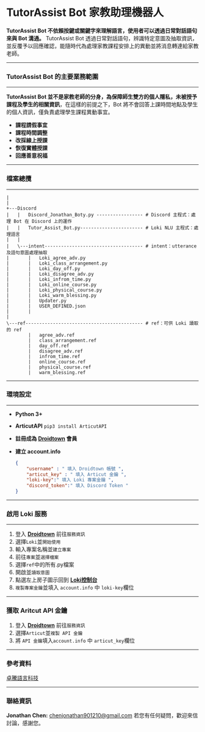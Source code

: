 # TutorAssist Bot 家教助理機器人
**TutorAssist Bot 不依賴按鍵或關鍵字來理解語言，使用者可以透過日常對話語句來與 Bot 溝通。** TutorAssist Bot 透過日常對話語句，辨識特定意圖及抽取資訊，並反覆予以回應確認，能隨時代為處理家教課程安排上的異動並將消息轉達給家教老師。

---
### TutorAssist Bot 的主要業務範圍
---
**TutorAssist Bot 並不是家教老師的分身，為保障師生雙方的個人隱私，未被授予課程及學生的相關資訊**，在這樣的前提之下，Bot 將不會回答上課時間地點及學生的個人資訊，僅負責處理學生課程異動事宜。

* **課程請假事宜**
* **課程時間調整**
* **改採線上授課**
* **恢復實體授課**
* **回應善意祝福**



---
### 檔案總攬
---
```
|
|
+---Discord
|   |   Discord_Jonathan_Boty.py ----------------- # Discord 主程式：處理 Bot 在 Discord 上的運作
|   |   Tutor_Assist_Bot.py----------------------- # Loki NLU 主程式：處理語言
|   |   
|   \---intent------------------------------------ # intent：utterance及語句意圖處理抽取                   
|       |   Loki_agree_adv.py
|       |   Loki_class_arrangement.py
|       |   Loki_day_off.py
|       |   Loki_disagree_adv.py
|       |   Loki_infrom_time.py
|       |   Loki_online_course.py
|       |   Loki_physical_course.py
|       |   Loki_warm_blessing.py
|       |   Updater.py
|       |   USER_DEFINED.json
|       |   
|               
\---ref------------------------------------------- # ref：可供 Loki 讀取的 ref
        |   agree_adv.ref
        |   class_arrangement.ref
        |   day_off.ref
        |   disagree_adv.ref
        |   infrom_time.ref
        |   online_course.ref
        |   physical_course.ref
        |   warm_blessing.ref
```
---

### 環境設定

---

* **Python 3+**

* **ArticutAPI** ```pip3 install ArticutAPI```

* **註冊成為 [Droidtown](https://api.droidtown.co/login/) 會員**

* **建立 account.info**  

  ```json
  {
      "username" : " 填入 Droidtown 帳號 ",
      "articut_key" : " 填入 Articut 金鑰 ",
      "loki-key":" 填入 Loki 專案金鑰 ",
      "discord_token":" 填入 Discord Token "
  }

---

### 啟用 Loki 服務

---

1. 登入 **[Droidtown](https://api.droidtown.co/login/)** 前往```服務資訊```
2. 選擇```Loki```並```開始使用```
3. 輸入專案名稱並```建立專案```
4. 前往```專案```並```選擇檔案```
5. 選擇```ref```中的所有.py檔案
6. 開啟並```讀取意圖```
7. 點選左上房子圖示回到 [**Loki控制台**](https://api.droidtown.co/loki/)
8. ```複製專案金鑰```並填入 ```account.info``` 中 ```loki-key```欄位

---

### 獲取 Aritcut API 金鑰

1. 登入 **[Droidtown](https://api.droidtown.co/login/)** 前往```服務資訊```
2. 選擇```Articut```並```複製 API 金鑰```
3. 將 ```API 金鑰```填入```account.info``` 中 ```articut_key```欄位

---

### 參考資料

[卓騰語言科技](https://www.droidtown.co/zh-tw/)

---

### 聯絡資訊

**Jonathan Chen:** chenjonathan901210@gmail.com
若您有任何疑問，歡迎來信討論，感謝您。
